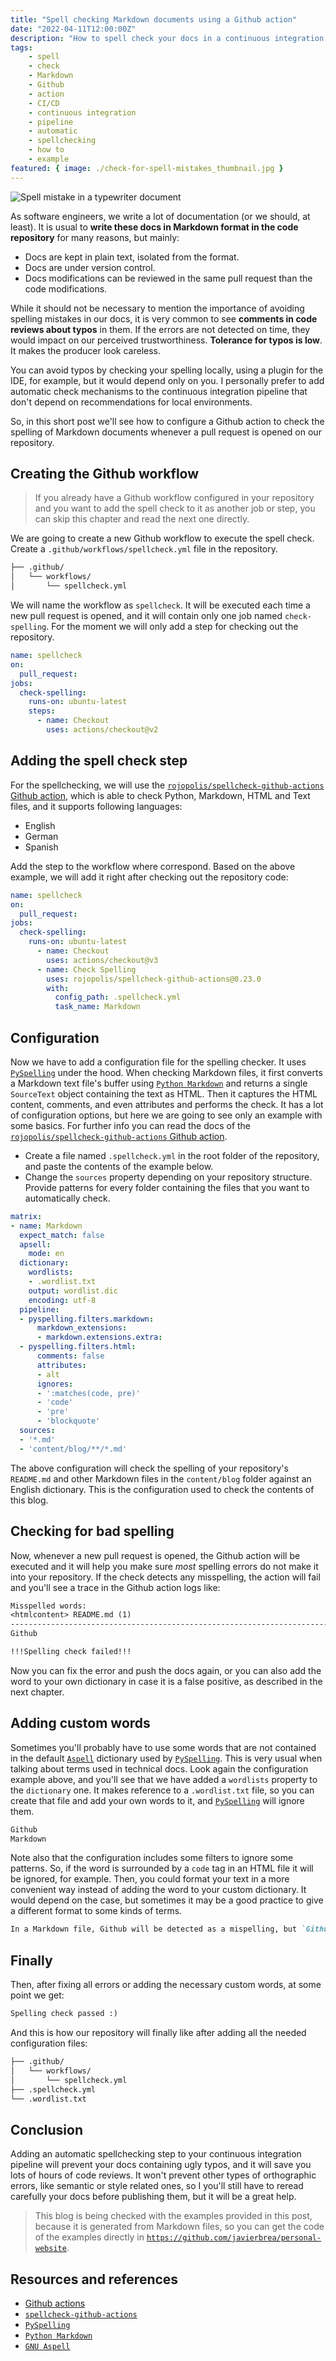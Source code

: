 ```yaml
---
title: "Spell checking Markdown documents using a Github action"
date: "2022-04-11T12:00:00Z"
description: "How to spell check your docs in a continuous integration pipeline"
tags:
    - spell
    - check
    - Markdown
    - Github
    - action
    - CI/CD
    - continuous integration
    - pipeline
    - automatic
    - spellchecking
    - how to
    - example
featured: { image: ./check-for-spell-mistakes_thumbnail.jpg }
---
```


![Spell mistake in a typewriter document](./check-for-spell-mistakes.jpg)

As software engineers, we write a lot of documentation (or we should, at least). It is usual to __write these docs in Markdown format in the code repository__ for many reasons, but mainly:

* Docs are kept in plain text, isolated from the format.
* Docs are under version control.
* Docs modifications can be reviewed in the same pull request than the code modifications.

While it should not be necessary to mention the importance of avoiding spelling mistakes in our docs, it is very common to see __comments in code reviews about typos__ in them. If the errors are not detected on time, they would impact on our perceived trustworthiness. __Tolerance for typos is low__. It makes the producer look careless.

You can avoid typos by checking your spelling locally, using a plugin for the IDE, for example, but it would depend only on you. I personally prefer to add automatic check mechanisms to the continuous integration pipeline that don't depend on recommendations for local environments.

So, in this short post we'll see how to configure a Github action to check the spelling of Markdown documents whenever a pull request is opened on our repository.

## Creating the Github workflow

> If you already have a Github workflow configured in your repository and you want to add the spell check to it as another job or step, you can skip this chapter and read the next one directly.

We are going to create a new Github workflow to execute the spell check. Create a `.github/workflows/spellcheck.yml` file in the repository.

```txt
├── .github/
│   └── workflows/
│       └── spellcheck.yml
```

We will name the workflow as `spellcheck`. It will be executed each time a new pull request is opened, and it will contain only one job named `check-spelling`. For the moment we will only add a step for checking out the repository.

```yaml
name: spellcheck
on:
  pull_request:
jobs:
  check-spelling:
    runs-on: ubuntu-latest
    steps:
      - name: Checkout
        uses: actions/checkout@v2
```

## Adding the spell check step

For the spellchecking, we will use the [`rojopolis/spellcheck-github-actions` Github action](https://github.com/rojopolis/spellcheck-github-actions), which is able to check Python, Markdown, HTML and Text files, and it supports following languages:

* English
* German
* Spanish

Add the step to the workflow where correspond. Based on the above example, we will add it right after checking out the repository code:

```yaml
name: spellcheck
on:
  pull_request:
jobs:
  check-spelling:
    runs-on: ubuntu-latest
      - name: Checkout
        uses: actions/checkout@v3
      - name: Check Spelling
        uses: rojopolis/spellcheck-github-actions@0.23.0
        with:
          config_path: .spellcheck.yml
          task_name: Markdown
```

## Configuration

Now we have to add a configuration file for the spelling checker. It uses [`PySpelling`](https://facelessuser.github.io/pyspelling/) under the hood. When checking Markdown files, it first converts a Markdown text file's buffer using [`Python Markdown`](https://python-markdown.github.io/) and returns a single `SourceText` object containing the text as HTML. Then it captures the HTML content, comments, and even attributes and performs the check. It has a lot of configuration options, but here we are going to see only an example with some basics. For further info you can read the docs of the [`rojopolis/spellcheck-github-actions` Github action](https://github.com/rojopolis/spellcheck-github-actions).

* Create a file named `.spellcheck.yml` in the root folder of the repository, and paste the contents of the example below.
* Change the `sources` property depending on your repository structure. Provide patterns for every folder containing the files that you want to automatically check.

```yaml
matrix:
- name: Markdown
  expect_match: false
  apsell:
    mode: en
  dictionary:
    wordlists:
    - .wordlist.txt
    output: wordlist.dic
    encoding: utf-8
  pipeline:
  - pyspelling.filters.markdown:
      markdown_extensions:
      - markdown.extensions.extra:
  - pyspelling.filters.html:
      comments: false
      attributes:
      - alt
      ignores:
      - ':matches(code, pre)'
      - 'code'
      - 'pre'
      - 'blockquote'
  sources:
  - '*.md'
  - 'content/blog/**/*.md'
```

The above configuration will check the spelling of your repository's `README.md` and other Markdown files in the `content/blog` folder against an English dictionary. This is the configuration used to check the contents of this blog.

## Checking for bad spelling

Now, whenever a new pull request is opened, the Github action will be executed and it will help you make sure _most_ spelling errors do not make it into your repository. If the check detects any misspelling, the action will fail and you'll see a trace in the Github action logs like:

```txt
Misspelled words:
<htmlcontent> README.md (1)
--------------------------------------------------------------------------------
Github

!!!Spelling check failed!!!
```

Now you can fix the error and push the docs again, or you can also add the word to your own dictionary in case it is a false positive, as described in the next chapter.

## Adding custom words

Sometimes you'll probably have to use some words that are not contained in the default [`Aspell`](http://aspell.net/) dictionary used by [`PySpelling`](https://facelessuser.github.io/pyspelling/). This is very usual when talking about terms used in technical docs. Look again the configuration example above, and you'll see that we have added a `wordlists` property to the `dictionary` one. It makes reference to a `.wordlist.txt` file, so you can create that file and add your own words to it, and [`PySpelling`](https://facelessuser.github.io/pyspelling/) will ignore them.

```txt
Github
Markdown
```

Note also that the configuration includes some filters to ignore some patterns. So, if the word is surrounded by a `code` tag in an HTML file it will be ignored, for example. Then, you could format your text in a more convenient way instead of adding the word to your custom dictionary. It would depend on the case, but sometimes it may be a good practice to give a different format to some kinds of terms.

```md
In a Markdown file, Github will be detected as a mispelling, but `Github` won't.
```

## Finally

Then, after fixing all errors or adding the necessary custom words, at some point we get:

```txt
Spelling check passed :)
```

And this is how our repository will finally like after adding all the needed configuration files:

```txt
├── .github/
│   └── workflows/
│       └── spellcheck.yml
├── .spellcheck.yml
└── .wordlist.txt
```

## Conclusion

Adding an automatic spellchecking step to your continuous integration pipeline will prevent your docs containing ugly typos, and it will save you lots of hours of code reviews. It won't prevent other types of orthographic errors, like semantic or style related ones, so I you'll still have to reread carefully your docs before publishing them, but it will be  a great help.

> This blog is being checked with the examples provided in this post, because it is generated from Markdown files, so you can get the code of the examples directly in [`https://github.com/javierbrea/personal-website`](https://github.com/javierbrea/personal-website).

## Resources and references

* [Github actions](https://github.com/features/actions)
* [`spellcheck-github-actions`](https://github.com/rojopolis/spellcheck-github-actions)
* [`PySpelling`](https://facelessuser.github.io/pyspelling/)
* [`Python Markdown`](https://python-markdown.github.io/)
* [`GNU Aspell`](http://aspell.net/)
